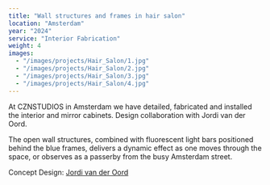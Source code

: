 ```yaml
---
title: "Wall structures and frames in hair salon"
location: "Amsterdam"
year: "2024"
service: "Interior Fabrication"
weight: 4
images:
  - "/images/projects/Hair_Salon/1.jpg"
  - "/images/projects/Hair_Salon/2.jpg"
  - "/images/projects/Hair_Salon/3.jpg"
  - "/images/projects/Hair_Salon/4.jpg"
---
```


At CZNSTUDIOS in Amsterdam we have detailed, fabricated and installed the interior and  mirror cabinets. Design collaboration with Jordi van der Oord.

The open wall structures, combined with fluorescent light bars positioned behind the blue frames, delivers a dynamic effect as one moves through the space, or observes as a passerby from the busy Amsterdam street. 

Concept Design: [Jordi van der Oord](https://www.instagram.com/jordivanderoord/)
